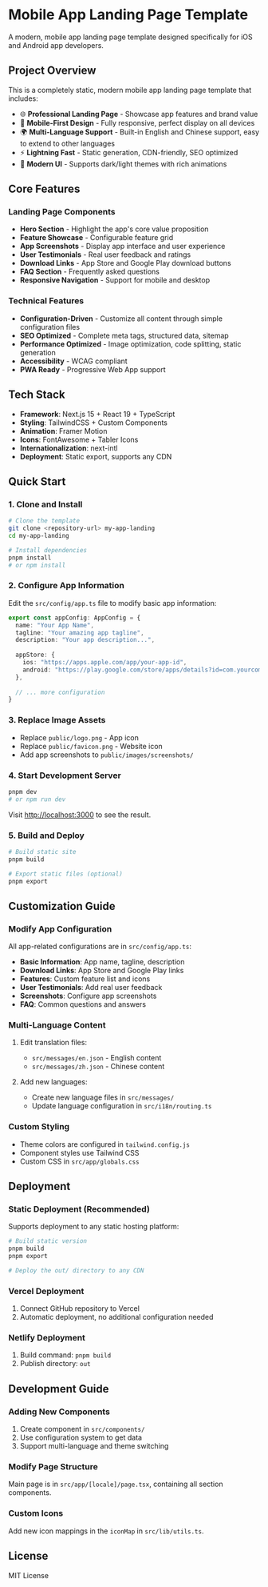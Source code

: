 # Mobile App Landing Page Template

A modern, mobile app landing page template designed specifically for iOS and Android app developers.

## Project Overview

This is a completely static, modern mobile app landing page template that includes:
- 🌐 **Professional Landing Page** - Showcase app features and brand value
- 📱 **Mobile-First Design** - Fully responsive, perfect display on all devices
- 🌍 **Multi-Language Support** - Built-in English and Chinese support, easy to extend to other languages
- ⚡ **Lightning Fast** - Static generation, CDN-friendly, SEO optimized
- 🎨 **Modern UI** - Supports dark/light themes with rich animations

## Core Features

### Landing Page Components
- **Hero Section** - Highlight the app's core value proposition
- **Feature Showcase** - Configurable feature grid
- **App Screenshots** - Display app interface and user experience
- **User Testimonials** - Real user feedback and ratings
- **Download Links** - App Store and Google Play download buttons
- **FAQ Section** - Frequently asked questions
- **Responsive Navigation** - Support for mobile and desktop

### Technical Features
- **Configuration-Driven** - Customize all content through simple configuration files
- **SEO Optimized** - Complete meta tags, structured data, sitemap
- **Performance Optimized** - Image optimization, code splitting, static generation
- **Accessibility** - WCAG compliant
- **PWA Ready** - Progressive Web App support

## Tech Stack

- **Framework**: Next.js 15 + React 19 + TypeScript
- **Styling**: TailwindCSS + Custom Components
- **Animation**: Framer Motion
- **Icons**: FontAwesome + Tabler Icons
- **Internationalization**: next-intl
- **Deployment**: Static export, supports any CDN

## Quick Start

### 1. Clone and Install

```bash
# Clone the template
git clone <repository-url> my-app-landing
cd my-app-landing

# Install dependencies
pnpm install
# or npm install
```

### 2. Configure App Information

Edit the `src/config/app.ts` file to modify basic app information:

```typescript
export const appConfig: AppConfig = {
  name: "Your App Name",
  tagline: "Your amazing app tagline", 
  description: "Your app description...",
  
  appStore: {
    ios: "https://apps.apple.com/app/your-app-id",
    android: "https://play.google.com/store/apps/details?id=com.yourcompany.yourapp"
  },
  
  // ... more configuration
}
```

### 3. Replace Image Assets

- Replace `public/logo.png` - App icon
- Replace `public/favicon.png` - Website icon  
- Add app screenshots to `public/images/screenshots/`

### 4. Start Development Server

```bash
pnpm dev
# or npm run dev
```

Visit [http://localhost:3000](http://localhost:3000) to see the result.

### 5. Build and Deploy

```bash
# Build static site
pnpm build

# Export static files (optional)
pnpm export
```

## Customization Guide

### Modify App Configuration

All app-related configurations are in `src/config/app.ts`:

- **Basic Information**: App name, tagline, description
- **Download Links**: App Store and Google Play links
- **Features**: Custom feature list and icons
- **User Testimonials**: Add real user feedback
- **Screenshots**: Configure app screenshots
- **FAQ**: Common questions and answers

### Multi-Language Content

1. Edit translation files:
   - `src/messages/en.json` - English content
   - `src/messages/zh.json` - Chinese content

2. Add new languages:
   - Create new language files in `src/messages/`
   - Update language configuration in `src/i18n/routing.ts`

### Custom Styling

- Theme colors are configured in `tailwind.config.js`
- Component styles use Tailwind CSS
- Custom CSS in `src/app/globals.css`

## Deployment

### Static Deployment (Recommended)

Supports deployment to any static hosting platform:

```bash
# Build static version
pnpm build
pnpm export

# Deploy the out/ directory to any CDN
```

### Vercel Deployment

1. Connect GitHub repository to Vercel
2. Automatic deployment, no additional configuration needed

### Netlify Deployment

1. Build command: `pnpm build`
2. Publish directory: `out`

## Development Guide

### Adding New Components

1. Create component in `src/components/`
2. Use configuration system to get data
3. Support multi-language and theme switching

### Modify Page Structure

Main page is in `src/app/[locale]/page.tsx`, containing all section components.

### Custom Icons

Add new icon mappings in the `iconMap` in `src/lib/utils.ts`.

## License

MIT License
